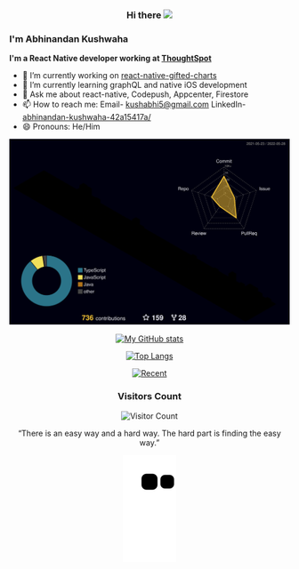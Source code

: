 <div align='center'>
<h3>
  Hi there
  <img src="https://media.giphy.com/media/hvRJCLFzcasrR4ia7z/giphy.gif" width="28"/>
</h3>
</div>

### I'm Abhinandan Kushwaha
<b>I'm a React Native developer working at [ThoughtSpot](https://www.thoughtspot.com/)</b>

- 🔭 I’m currently working on [react-native-gifted-charts](https://github.com/Abhinandan-Kushwaha/react-native-gifted-charts)
- 🌱 I’m currently learning graphQL and native iOS development
- 💬 Ask me about react-native, Codepush, Appcenter, Firestore
- 📫 How to reach me: Email- kushabhi5@gmail.com LinkedIn- [abhinandan-kushwaha-42a15417a/](https://www.linkedin.com/in/abhinandan-kushwaha-42a15417a/)
- 😄 Pronouns: He/Him
<div align='center'>

![profile-3d](https://github.com/Abhinandan-Kushwaha/Abhinandan-Kushwaha/blob/main/profile-3d-contrib/profile-night-rainbow.svg)

[![My GitHub stats](https://github-readme-stats.vercel.app/api?username=Abhinandan-Kushwaha&count_private=true&show_icons=true&theme=tokyonight)](https://github.com/anuraghazra/github-readme-stats)

[![Top Langs](https://github-readme-stats.vercel.app/api/top-langs/?username=Abhinandan-Kushwaha&layout=compact&theme=tokyonight)](https://github.com/Abhinandan-Kushwaha/github-readme-stats)

[![Recent](https://activity-graph.herokuapp.com/graph?username=Abhinandan-Kushwaha&amp;theme=react-dark)](https://activity-graph.herokuapp.com/graph?username=Abhinandan-Kushwaha&amp;theme=react-dark)
<h3>Visitors Count</h3>

![Visitor Count](https://profile-counter.glitch.me/{Abhinandan-Kushwaha}/count.svg)

“There is an easy way and a hard way. The hard part is finding the easy way.”
  
![contribution-graph](https://github.com/Abhinandan-Kushwaha/Abhinandan-Kushwaha/blob/output/github-contribution-grid-snake.svg#gh-dark-mode-only)
  </div>

